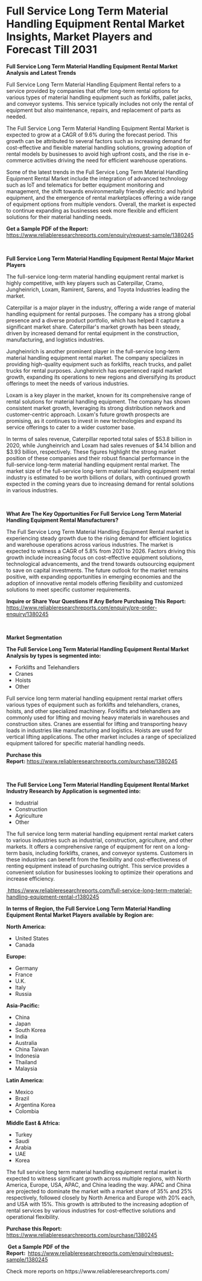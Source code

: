 <p><h1>Full Service Long Term Material Handling Equipment Rental Market Insights, Market Players and Forecast Till 2031</h1></p><p><strong>Full Service Long Term Material Handling Equipment Rental Market Analysis and Latest Trends</strong></p>
<p><p>Full Service Long Term Material Handling Equipment Rental refers to a service provided by companies that offer long-term rental options for various types of material handling equipment such as forklifts, pallet jacks, and conveyor systems. This service typically includes not only the rental of equipment but also maintenance, repairs, and replacement of parts as needed. </p><p>The Full Service Long Term Material Handling Equipment Rental Market is expected to grow at a CAGR of 9.6% during the forecast period. This growth can be attributed to several factors such as increasing demand for cost-effective and flexible material handling solutions, growing adoption of rental models by businesses to avoid high upfront costs, and the rise in e-commerce activities driving the need for efficient warehouse operations. </p><p>Some of the latest trends in the Full Service Long Term Material Handling Equipment Rental Market include the integration of advanced technology such as IoT and telematics for better equipment monitoring and management, the shift towards environmentally friendly electric and hybrid equipment, and the emergence of rental marketplaces offering a wide range of equipment options from multiple vendors. Overall, the market is expected to continue expanding as businesses seek more flexible and efficient solutions for their material handling needs.</p></p>
<p><strong>Get a Sample PDF of the Report:&nbsp;</strong> <a href="https://www.reliableresearchreports.com/enquiry/request-sample/1380245">https://www.reliableresearchreports.com/enquiry/request-sample/1380245</a></p>
<p>&nbsp;</p>
<p><strong>Full Service Long Term Material Handling Equipment Rental Major Market Players</strong></p>
<p><p>The full-service long-term material handling equipment rental market is highly competitive, with key players such as Caterpillar, Cramo, Jungheinrich, Loxam, Ramirent, Sarens, and Toyota Industries leading the market. </p><p>Caterpillar is a major player in the industry, offering a wide range of material handling equipment for rental purposes. The company has a strong global presence and a diverse product portfolio, which has helped it capture a significant market share. Caterpillar's market growth has been steady, driven by increased demand for rental equipment in the construction, manufacturing, and logistics industries. </p><p>Jungheinrich is another prominent player in the full-service long-term material handling equipment rental market. The company specializes in providing high-quality equipment such as forklifts, reach trucks, and pallet trucks for rental purposes. Jungheinrich has experienced rapid market growth, expanding its operations to new regions and diversifying its product offerings to meet the needs of various industries. </p><p>Loxam is a key player in the market, known for its comprehensive range of rental solutions for material handling equipment. The company has shown consistent market growth, leveraging its strong distribution network and customer-centric approach. Loxam's future growth prospects are promising, as it continues to invest in new technologies and expand its service offerings to cater to a wider customer base. </p><p>In terms of sales revenue, Caterpillar reported total sales of $53.8 billion in 2020, while Jungheinrich and Loxam had sales revenues of $4.14 billion and $3.93 billion, respectively. These figures highlight the strong market position of these companies and their robust financial performance in the full-service long-term material handling equipment rental market. The market size of the full-service long-term material handling equipment rental industry is estimated to be worth billions of dollars, with continued growth expected in the coming years due to increasing demand for rental solutions in various industries.</p></p>
<p>&nbsp;</p>
<p><strong>What Are The Key Opportunities For Full Service Long Term Material Handling Equipment Rental Manufacturers?</strong></p>
<p><p>The Full Service Long Term Material Handling Equipment Rental market is experiencing steady growth due to the rising demand for efficient logistics and warehouse operations across various industries. The market is expected to witness a CAGR of 5.8% from 2021 to 2026. Factors driving this growth include increasing focus on cost-effective equipment solutions, technological advancements, and the trend towards outsourcing equipment to save on capital investments. The future outlook for the market remains positive, with expanding opportunities in emerging economies and the adoption of innovative rental models offering flexibility and customized solutions to meet specific customer requirements.</p></p>
<p><strong>Inquire or Share Your Questions If Any Before Purchasing This Report:</strong> <a href="https://www.reliableresearchreports.com/enquiry/pre-order-enquiry/1380245">https://www.reliableresearchreports.com/enquiry/pre-order-enquiry/1380245</a></p>
<p>&nbsp;</p>
<p><strong>Market Segmentation</strong></p>
<p><strong>The Full Service Long Term Material Handling Equipment Rental Market Analysis by types is segmented into:</strong></p>
<p><ul><li>Forklifts and Telehandlers</li><li>Cranes</li><li>Hoists</li><li>Other</li></ul></p>
<p><p>Full service long term material handling equipment rental market offers various types of equipment such as forklifts and telehandlers, cranes, hoists, and other specialized machinery. Forklifts and telehandlers are commonly used for lifting and moving heavy materials in warehouses and construction sites. Cranes are essential for lifting and transporting heavy loads in industries like manufacturing and logistics. Hoists are used for vertical lifting applications. The other market includes a range of specialized equipment tailored for specific material handling needs.</p></p>
<p><strong>Purchase this Report:&nbsp;</strong><a href="https://www.reliableresearchreports.com/purchase/1380245">https://www.reliableresearchreports.com/purchase/1380245</a></p>
<p>&nbsp;</p>
<p><strong>The Full Service Long Term Material Handling Equipment Rental Market Industry Research by Application is segmented into:</strong></p>
<p><ul><li>Industrial</li><li>Construction</li><li>Agriculture</li><li>Other</li></ul></p>
<p><p>The full service long term material handling equipment rental market caters to various industries such as industrial, construction, agriculture, and other markets. It offers a comprehensive range of equipment for rent on a long-term basis, including forklifts, cranes, and conveyor systems. Customers in these industries can benefit from the flexibility and cost-effectiveness of renting equipment instead of purchasing outright. This service provides a convenient solution for businesses looking to optimize their operations and increase efficiency.</p></p>
<p><a href="https://www.reliableresearchreports.com/full-service-long-term-material-handling-equipment-rental-r1380245">&nbsp;https://www.reliableresearchreports.com/full-service-long-term-material-handling-equipment-rental-r1380245</a></p>
<p><strong>In terms of Region, the Full Service Long Term Material Handling Equipment Rental Market Players available by Region are:</strong></p>
<p>
    <p> <strong> North America: </strong>
        <ul>
            <li>United States</li>
            <li>Canada</li>
        </ul>
        </p> 
    <p> <strong> Europe: </strong>
        <ul>
            <li>Germany</li>
            <li>France</li>
            <li>U.K.</li>
            <li>Italy</li>
            <li>Russia</li>
        </ul>
        </p> 
    <p> <strong> Asia-Pacific: </strong>
        <ul>
            <li>China</li>
            <li>Japan</li>
            <li>South Korea</li>
            <li>India</li>
            <li>Australia</li>
            <li>China Taiwan</li>
            <li>Indonesia</li>
            <li>Thailand</li>
            <li>Malaysia</li>
        </ul>
        </p> 
    <p> <strong> Latin America: </strong>
        <ul>
            <li>Mexico</li>
            <li>Brazil</li>
            <li>Argentina Korea</li>
            <li>Colombia</li>
        </ul>
        </p> 
    <p> <strong> Middle East & Africa: </strong>
        <ul>
            <li>Turkey</li>
            <li>Saudi</li>
            <li>Arabia</li>
            <li>UAE</li>
            <li>Korea</li>
        </ul>
    </p>
    </p>
<p><p>The full service long term material handling equipment rental market is expected to witness significant growth across multiple regions, with North America, Europe, USA, APAC, and China leading the way. APAC and China are projected to dominate the market with a market share of 35% and 25% respectively, followed closely by North America and Europe with 20% each, and USA with 15%. This growth is attributed to the increasing adoption of rental services by various industries for cost-effective solutions and operational flexibility.</p></p>
<p><strong>Purchase this Report: </strong><a href="https://www.reliableresearchreports.com/purchase/1380245">https://www.reliableresearchreports.com/purchase/1380245</a></p>
<p>&nbsp;<strong>Get a Sample PDF of the Report:&nbsp;&nbsp;</strong><a href="https://www.reliableresearchreports.com/enquiry/request-sample/1380245">https://www.reliableresearchreports.com/enquiry/request-sample/1380245</a></p>
<p><strong></strong></p>
<p>Check more reports on https://www.reliableresearchreports.com/</p>